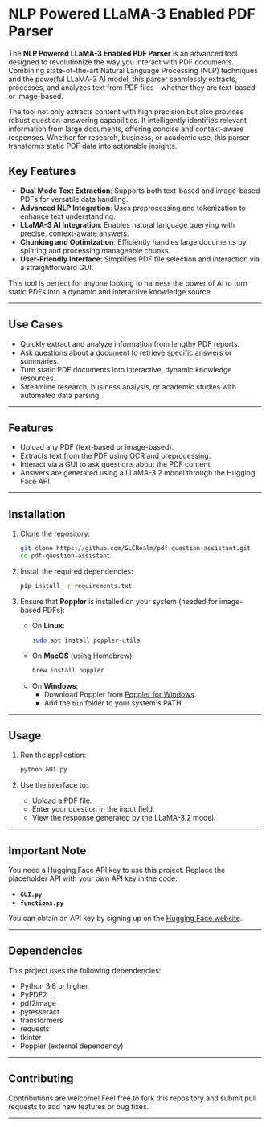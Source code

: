 # NLP Powered LLaMA-3 Enabled PDF Parser

The **NLP Powered LLaMA-3 Enabled PDF Parser** is an advanced tool designed to revolutionize the way you interact with PDF documents. Combining state-of-the-art Natural Language Processing (NLP) techniques and the powerful LLaMA-3 AI model, this parser seamlessly extracts, processes, and analyzes text from PDF files—whether they are text-based or image-based.

The tool not only extracts content with high precision but also provides robust question-answering capabilities. It intelligently identifies relevant information from large documents, offering concise and context-aware responses. Whether for research, business, or academic use, this parser transforms static PDF data into actionable insights.

## Key Features
- **Dual Mode Text Extraction**: Supports both text-based and image-based PDFs for versatile data handling.  
- **Advanced NLP Integration**: Uses preprocessing and tokenization to enhance text understanding.  
- **LLaMA-3 AI Integration**: Enables natural language querying with precise, context-aware answers.  
- **Chunking and Optimization**: Efficiently handles large documents by splitting and processing manageable chunks.  
- **User-Friendly Interface**: Simplifies PDF file selection and interaction via a straightforward GUI.

This tool is perfect for anyone looking to harness the power of AI to turn static PDFs into a dynamic and interactive knowledge source.

---

## Use Cases
- Quickly extract and analyze information from lengthy PDF reports.
- Ask questions about a document to retrieve specific answers or summaries.
- Turn static PDF documents into interactive, dynamic knowledge resources.
- Streamline research, business analysis, or academic studies with automated data parsing.

---

## Features

- Upload any PDF (text-based or image-based).
- Extracts text from the PDF using OCR and preprocessing.
- Interact via a GUI to ask questions about the PDF content.
- Answers are generated using a LLaMA-3.2 model through the Hugging Face API.

---

## Installation

1. Clone the repository:
   ```bash
   git clone https://github.com/GLCRealm/pdf-question-assistant.git
   cd pdf-question-assistant
   ```

2. Install the required dependencies:
   ```bash
   pip install -r requirements.txt
   ```

3. Ensure that **Poppler** is installed on your system (needed for image-based PDFs):
   - On **Linux**:
     ```bash
     sudo apt install poppler-utils
     ```
   - On **MacOS** (using Homebrew):
     ```bash
     brew install poppler
     ```
   - On **Windows**:
     - Download Poppler from [Poppler for Windows](https://blog.alivate.com.au/poppler-windows/).
     - Add the `bin` folder to your system's PATH.

---

## Usage

1. Run the application:
   ```bash
   python GUI.py
   ```

2. Use the interface to:
   - Upload a PDF file.
   - Enter your question in the input field.
   - View the response generated by the LLaMA-3.2 model.

---

## Important Note

You need a Hugging Face API key to use this project. Replace the placeholder API with your own API key in the code:

- **`GUI.py`**
- **`functions.py`**

You can obtain an API key by signing up on the [Hugging Face website](https://huggingface.co).

---

## Dependencies

This project uses the following dependencies:

- Python 3.8 or higher
- PyPDF2
- pdf2image
- pytesseract
- transformers
- requests
- tkinter
- Poppler (external dependency)

---

## Contributing

Contributions are welcome! Feel free to fork this repository and submit pull requests to add new features or bug fixes.

---
